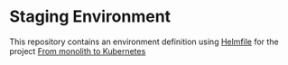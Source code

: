 # Staging Environment 

This repository contains an environment definition using [Helmfile](https://github.com/roboll/helmfile) for the project [From monolith to Kubernetes](http://github.com/salaboy/from-monolith-to-kubernetes)



